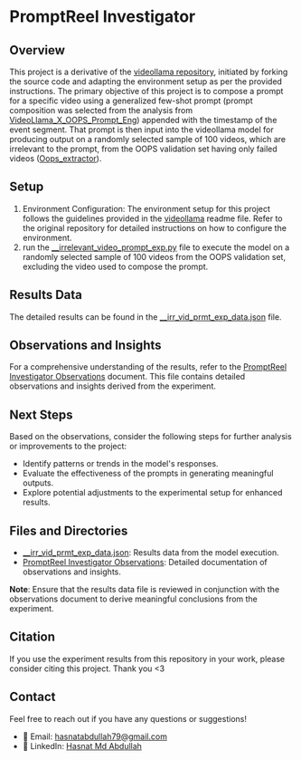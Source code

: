 # PromptReel Investigator 
## Overview
This project is a derivative of the [videollama repository](https://github.com/DAMO-NLP-SG/Video-LLaMA), initiated by forking the source code and adapting the environment setup as per the provided instructions. The primary objective of this project is to compose a prompt for a specific video using a generalized few-shot prompt (prompt composition was selected from the analysis from [VideoLlama_X_OOPS_Prompt_Eng](https://github.com/Hasnat79/videollama_x_oops_prompt_eng)) appended with the timestamp of the event segment. That prompt is then input into the videollama model for producing output on a randomly selected sample of 100 videos, which are irrelevant to the prompt, from the OOPS validation set having only failed videos ([Oops_extractor](https://github.com/Hasnat79/Oops_extractor)).


## Setup

1. Environment Configuration: The environment setup for this project follows the guidelines provided in the [videollama](https://github.com/DAMO-NLP-SG/Video-LLaMA) readme file. Refer to the original repository for detailed instructions on how to configure the environment.
2. run the [__irrelevant_video_prompt_exp.py](./__irrelevant_video_prompt_exp.py)
file to execute the model on a randomly selected sample of 100 videos from the OOPS validation set, excluding the video used to compose the prompt.

## Results Data
The detailed results can be found in the [__irr_vid_prmt_exp_data.json](./results/__irr_vid_prmt_exp_data.json) file. 

## Observations and Insights
For a comprehensive understanding of the results, refer to the [PromptReel Investigator Observations](https://docs.google.com/document/d/127Dz9mZk-qVI6-2zdDWY9xFD1p-LYS-5UkN3QIGkJWw/edit?usp=sharing) document. This file contains detailed observations and insights derived from the experiment.

## Next Steps
Based on the observations, consider the following steps for further analysis or improvements to the project:
- Identify patterns or trends in the model's responses.
- Evaluate the effectiveness of the prompts in generating meaningful outputs.
- Explore potential adjustments to the experimental setup for enhanced results.



## Files and Directories
- [__irr_vid_prmt_exp_data.json](./results/__irr_vid_prmt_exp_data.json): Results data from the model execution.
- [PromptReel Investigator Observations](https://docs.google.com/document/d/127Dz9mZk-qVI6-2zdDWY9xFD1p-LYS-5UkN3QIGkJWw/edit?usp=sharing): Detailed documentation of observations and insights.

**Note**: Ensure that the results data file is reviewed in conjunction with the observations document to derive meaningful conclusions from the experiment.
## Citation
If you use the experiment results from this repository in your work, please consider citing this project. Thank you <3

## Contact
Feel free to reach out if you have any questions or suggestions!
- 📧 Email: hasnatabdullah79@gmail.com
- 💼 LinkedIn: [Hasnat Md Abdullah ](https://www.linkedin.com/in/hasnat-md-abdullah/)